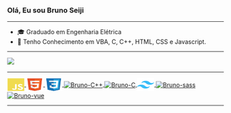 ### Olá, Eu sou Bruno Seiji

---
* :mortar_board: Graduado em Engenharia Elétrica
* :open_book: Tenho Conhecimento em VBA, C, C++, HTML, CSS e Javascript.

---

<div>
  <a href="https://github.com/bruno-seiji">
 <img height="180em" src="https://github-readme-stats.vercel.app/api/top-langs/?username=bruno-seiji&layout=compact&langs_count=7&theme=dark"/>
</div>

  ---
  
<div>
  <img align="center" alt="Bruno-Js" height="30" width="40" src="https://raw.githubusercontent.com/devicons/devicon/master/icons/javascript/javascript-plain.svg">
  <img align="center" alt="Bruno-HTML" height="30" width="40" src="https://raw.githubusercontent.com/devicons/devicon/master/icons/html5/html5-original.svg">
  <img align="center" alt="Bruno-CSS" height="30" width="40" src="https://raw.githubusercontent.com/devicons/devicon/master/icons/css3/css3-original.svg">
  <img align="center" alt="Bruno-C++" height="30" width="40" src="https://icongr.am/devicon/cplusplus-original.svg?size=128&color=currentColor"/>
  <img align="center" alt="Bruno-C" height="30" width="40" src="https://icongr.am/devicon/c-original.svg?size=128&color=currentColor"/>
  <img align="center" color="blue" alt="Bruno-tailwindcss" height="30" width="40" src="https://github.com/devicons/devicon/blob/master/icons/tailwindcss/tailwindcss-original.svg" />
  <img align="center" alt="Bruno-sass" height="30" width="40" src="https://cdn.jsdelivr.net/gh/devicons/devicon/icons/sass/sass-original.svg" />
  <img align="center" alt="Bruno-vue" height="30" width="40" href="https://cdn.jsdelivr.net/gh/devicons/devicon@latest/icons/vuejs/vuejs-original-wordmark.svg" />
          
</div>
  
  ***


